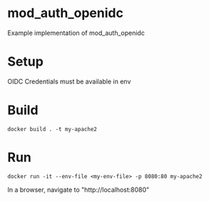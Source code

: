 # mod_auth_openidc

Example implementation of mod_auth_openidc


# Setup
OIDC Credentials must be available in env

# Build

```shell
docker build . -t my-apache2
```


# Run
```shell
docker run -it --env-file <my-env-file> -p 8080:80 my-apache2
```

In a browser, navigate to "http://localhost:8080"

